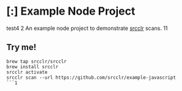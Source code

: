 # [:] Example Node Project
test4
2
An example node project to demonstrate [srcclr](https://www.srcclr.com) scans.
11
## Try me!

```
brew tap srcclr/srcclr
brew install srcclr
srcclr activate
srcclr scan --url https://github.com/srcclr/example-javascript
```1
